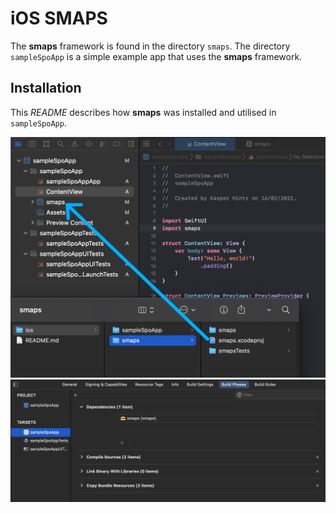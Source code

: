 # iOS SMAPS
The **smaps** framework is found in the directory `smaps`. The directory `sampleSpoApp` is a simple example app that uses the **smaps** framework.

## Installation
This *README* describes how **smaps** was installed and utilised in `sampleSpoApp`.

![ios include](../assets/iosInclude.png)
![ios dependencies](../assets/iosDependencies.png)